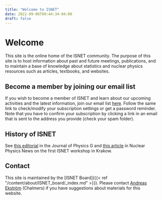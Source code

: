 ```yaml
---
title: "Welcome to ISNET"
date: 2022-09-06T09:44:34-04:00
draft: false
---
```

# Welcome

This site is the online home of the ISNET community. The purpose of this site is to host information about past and future meetings, publications, and to maintain a base of knowledge about statistics and nuclear physics resources such as articles, textbooks, and websites.

## Become a member by joining our email list

If you wish to become a member of ISNET and learn about our upcoming activities and the latest information, join our email list [here](https://lists.chalmers.se/mailman/listinfo/isnet). Follow the same link to check/modify your subscription settings or get a password reminder. Note that you have to confirm your subscription by clicking a link in an email that is sent to the address you provide (check your spam folder). 

## History of ISNET

See [this editorial](https://iopscience.iop.org/article/10.1088/0954-3899/42/3/030301) in the Journal of Physics G and [this article](https://doi.org/10.1080/10619127.2013.793104) in Nuclear Physics News on the first ISNET workshop in Krakow.

## Contact

This site is maintained by the [ISNET Board]({{< ref
"/content/about/ISNET_board/_index.md" >}}). Please contact [Andreas
Ekström](mailto:andreas.ekstrom@chalmers.se) (Chalmers) if you have
suggestions about materials for this website.